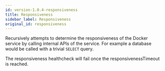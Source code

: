 ```yaml
---
id: version-1.0.4-responsiveness
title: Responsiveness
sidebar_label: Responsiveness
original_id: responsiveness
---
```


Recursively attempts to determine the responsiveness of the Docker service by calling internal APIs of the service. For example a database would be called with a trivial `SELECT` query.

The responsiveness healthcheck will fail once the responsivenessTimeout is reached.
